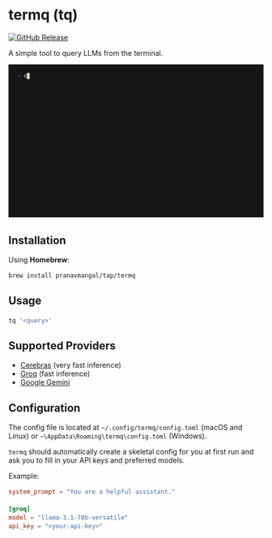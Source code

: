 # termq (tq)

[![GitHub Release](https://img.shields.io/github/v/release/pranavmangal/termq?sort=semver&style=for-the-badge&color=%2346A758)](https://github.com/pranavmangal/termq/releases/latest)

A simple tool to query LLMs from the terminal.

![Demo](docs/demo.gif)

## Installation

Using **Homebrew**:

```bash
brew install pranavmangal/tap/termq
```

## Usage

```bash
tq '<query>'
```

## Supported Providers

- [Cerebras](https://cerebras.ai/inference) (very fast inference)
- [Groq](https://groq.com/) (fast inference)
- [Google Gemini](https://ai.google.dev/gemini-api)

## Configuration

The config file is located at `~/.config/termq/config.toml` (macOS and Linux) or `~\AppData\Roaming\termq\config.toml` (Windows).

`termq` should automatically create a skeletal config for you at first run and ask you to fill in your API keys and preferred models.

Example:

```toml
system_prompt = "You are a helpful assistant."

[groq]
model = "llama-3.1-70b-versatile"
api_key = "<your-api-key>"
```

